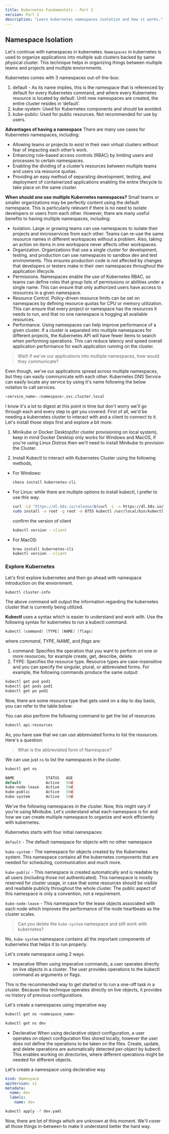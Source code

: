 ```yaml
---
title: Kubernetes Fundamentals - Part 2
version: Part 2
description: "Learn kubernetes namespaces isolation and how it works."
---
```


## Namespace Isolation

Let's continue with namespaces in kubernetes. 
`Namespaces` in kubernetes is used to organize applications into multiple sub clusters backed by same physical cluster. This technique helps in organizing things between multiple teams and projects and multiple enviornments. 

Kubernetes comes with 3 namespaces out-of-the-box:
1. default - As its name implies, this is the namespace that is referenced by default for every Kubernetes command, and where every Kubernetes resource is located by default. Until new namespaces are created, the entire cluster resides in ‘default’.
2. kube-system: Used for Kubernetes components and should be avoided.
3. kube-public: Used for public resources. Not recommended for use by users.

**Advantages of having a namespace**
There are many use cases for Kubernetes namespaces, including:

- Allowing teams or projects to exist in their own virtual clusters without fear of impacting each other’s work. 
- Enhancing role-based access controls (RBAC) by limiting users and processes to certain namespaces. 
- Enabling the dividing of a cluster’s resources between multiple teams and users via resource quotas.
- Providing an easy method of separating development, testing, and deployment of containerized applications enabling the entire lifecycle to take place on the same cluster.

**When should one use multiple Kubernetes namespaces?**
Small teams or smaller organizations may be perfectly content using the default namespace. This is particularly relevant if there is no need to isolate developers or users from each other. However, there are many useful benefits to having multiple namespaces, including:


- Isolation. Large or growing teams can use namespaces to isolate their projects and microservices from each other. Teams can re-use the same resource names in different workspaces without a problem. Also, taking an action on items in one workspace never affects other workspaces.
- Organization. Organizations that use a single cluster for development, testing, and production can use namespaces to sandbox dev and test environments. This ensures production code is not affected by changes that developers or testers make in their own namespaces throughout the application lifecycle. 
- Permissions. Namespaces enable the use of Kubernetes RBAC, so teams can define roles that group lists of permissions or abilities under a single name. This can ensure that only authorized users have access to resources in a given namespace. 
- Resource Control. Policy-driven resource limits can be set on namespaces by defining resource quotas for CPU or memory utilization. This can ensure that every project or namespace has the resources it needs to run, and that no one namespace is hogging all available resources.
- Performance. Using namespaces can help improve performance of a given cluster. If a cluster is separated into multiple namespaces for different projects, the Kubernetes API will have fewer items to search when performing operations. This can reduce latency and speed overall application performance for each application running on the cluster.


> Wait! if we've our applications into multiple namespaces, how would they communicate?

Even though, we've our applications spread across multiple namespaces, but they can easily communicate with each other. Kubernetes DNS Service can easily locate any service by using it's name following the below notation to call services.

```bash
<service_name>.<namespace>.svc.cluster.local
```
I know it's a lot to digest at this point in time but don't worry we'll go through each and every step to get you covered. First of all, we'd be needing a kubernetes cluster to interact with and a client to connect to it. Let's install those steps first and explore a bit more.

1. Minikube or Docker Desktop(for cluster provisioning on local system), keep in mind Docker Desktop only works for Windows and MacOS, if you're using Linux Distros then we'll need to install Minikube to provision the Cluster.

2. Install Kubectl to interact with Kubernetes Cluster using the following methods,
- For Windows: 
    ```bash
    choco install kubernetes-cli
    ```
- For Linux: while there are multiple options to install kubectl, I prefer to use this way.
    ```bash
    curl -LO "https://dl.k8s.io/release/$(curl -L -s https://dl.k8s.io/release/stable.txt)/bin/linux/amd64/kubectl"
    sudo install -o root -g root -m 0755 kubectl /usr/local/bin/kubectl
    ```
    confirm the version of client
    ```bash
    kubectl version --client
    ```
- For MacOS: 
    ```bash
    brew install kubernetes-cli
    kubectl version --client
    ```
### Explore Kubernetes

Let's first explore kubernetes and then go ahead with namespace introduction on the enviornment.

```bash
kubectl cluster-info
```
The above command will output the information regarding the kubernetes cluster that is currently being utilized.

**Kubectl** uses a syntax which is easier to understand and work with. Use the following syntax for kubernetes to run a kubectl command. 
```c
kubectl [command] [TYPE] [NAME] [flags]
```
where *command*, *TYPE*, *NAME*, and *flags* are:

1. command: Specifies the operation that you want to perform on one or more resources, for example create, get, describe, delete.
2. TYPE: Specifies the resource type. Resource types are case-insensitive and you can specify the singular, plural, or abbreviated forms. For example, the following commands produce the same output:
```bash
kubectl get pod pod1
kubectl get pods pod1
kubectl get po pod1
```

Now, there are some resource type that gets used on a day to day basis, you can refer to the table below:

You can also perform the following command to get the list of resources
```bash
kubectl api-resources
```

As, you have saw that we can use abbreviated forms to list the resources. Here's a question:

> What is the abbreviated form of Namespace?

We can use just `ns` to list the namespaces in the cluster.
```bash
kubectl get ns
```
```c
NAME              STATUS   AGE
default           Active   50d
kube-node-lease   Active   50d
kube-public       Active   50d
kube-system       Active   50d
```

We've the following namespaces in the cluster. Now, this might vary if you're using Minikube. Let's understand what each namespace is for and how we can create multiple namespace to organize and work efficiently with kubernetes.

Kubernetes starts with four initial namespaces:

`default` - The default namespace for objects with no other namespace

`kube-system` - The namespace for objects created by the Kubernetes system. This namespace contains all the kubernetes components that are needed for scheduling, communication and much more.

`kube-public` - This namespace is created automatically and is readable by all users (including those not authenticated). This namespace is mostly reserved for cluster usage, in case that some resources should be visible and readable publicly throughout the whole cluster. The public aspect of this namespace is only a convention, not a requirement.

`kube-node-lease` - This namespace for the lease objects associated with each node which improves the performance of the node heartbeats as the cluster scales.

> Can you delete the `kube-system` namespace and still work with kubernetes?

No, `kube-system` namespace contains all the important components of kubernetes that helps it to run properly. 

Let's create namespace using 2 ways.
- Imperative 
When using imperative commands, a user operates directly on live objects in a cluster. The user provides operations to the kubectl command as arguments or flags.

This is the recommended way to get started or to run a one-off task in a cluster. Because this technique operates directly on live objects, it provides no history of previous configurations.

Let's create a namespaces using imperative way
```bash
kubectl get ns <namespace_name>
```
```bash
kubectl get ns dev
```

- Declerative 
When using declarative object configuration, a user operates on object configuration files stored locally, however the user does not define the operations to be taken on the files. Create, update, and delete operations are automatically detected per-object by kubectl. This enables working on directories, where different operations might be needed for different objects.

Let's create a namespace using declerative way
```yaml
kind: Namespace
apiVersion: v1
metadata:
  name: dev
  labels:
    name: dev
```
```bash
kubectl apply -f dev.yaml
```

Now, there are lot of things which are unknown at this moment. We'll cover all those things in-between to make it understand better the hard way.
